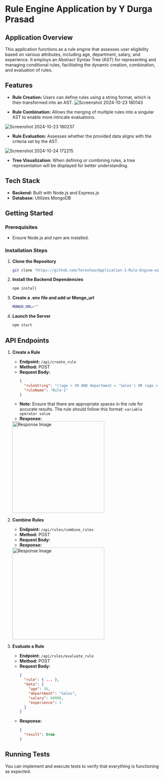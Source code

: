 
# Rule Engine Application by Y Durga Prasad 

## Application Overview 

This application functions as a rule engine that assesses user eligibility based on various attributes, including age, department, salary, and experience. It employs an Abstract Syntax Tree (AST) for representing and managing conditional rules, facilitating the dynamic creation, combination, and evaluation of rules.

## Features

- **Rule Creation:** Users can define rules using a string format, which is then transformed into an AST.
![Screenshot 2024-10-23 180143](https://github.com/user-attachments/assets/f6e841a6-1b63-425e-bc64-2b69dc166650)


- **Rule Combination:** Allows the merging of multiple rules into a singular AST to enable more intricate evaluations.

![Screenshot 2024-10-23 180237](https://github.com/user-attachments/assets/5a53e34a-336e-47dc-b634-9b416b79cbac)


- **Rule Evaluation:** Assesses whether the provided data aligns with the criteria set by the AST.

![Screenshot 2024-10-24 172215](https://github.com/user-attachments/assets/f12b450b-74ec-426f-837d-c67ebd5fcfc4)


- **Tree Visualization:** When defining or combining rules, a tree representation will be displayed for better understanding.

## Tech Stack

- **Backend:** Built with Node.js and Express.js
- **Database:** Utilizes MongoDB

## Getting Started

### Prerequisites

- Ensure Node.js and npm are installed.

### Installation Steps

1. **Clone the Repository**
   ```bash
   git clone "https://github.com/Tereshaa/Application-1-Rule-Engine-with-AST.git"
   ```
2. **Install the Backend Dependencies**
   ```bash
   npm install
   ```
2. **Create a .env file and add ur Mongo_url**
   ```bash
   MONGO_URL=""
   ```
4. **Launch the Server**
   ```bash
   npm start
   ```

## API Endpoints

1. **Create a Rule**
   - **Endpoint:** `/api/create_rule`
   - **Method:** POST
   - **Request Body:**
     ```json
     {
       "ruleString": "((age > 30 AND department = 'Sales') OR (age < 25 AND department = 'Marketing')) AND (salary > 50000 OR experience > 5)",
       "ruleName": "Rule-1"
     }
     ```
   - **Note:** Ensure that there are appropriate spaces in the rule for accurate results. The rule should follow this format: 
   `variable operator value`
   - **Response:**
    <img src="https://github.com/user-attachments/assets/4f66d741-c025-45cd-b602-acc027f0a9c6" alt="Response Image" width="300" />

   
     
     
2. **Combine Rules**
   - **Endpoint:** `/api/rules/combine_rules`
   - **Method:** POST
   - **Request Body:**
   - **Response:**
   <img src="https://github.com/user-attachments/assets/908bbdc4-0d21-4a33-ac39-5a8041100b99" alt="Response Image" width="300" />



3. **Evaluate a Rule**
   - **Endpoint:** `/api/rules/evaluate_rule`
   - **Method:** POST
   - **Request Body:**
     ```json
     {
       "rule": { ... },
       "data": {
         "age": 35,
         "department": "Sales",
         "salary": 60000,
         "experience": 3
       }
     }
     ```
   - **Response:**
     ```json
     {
       "result": true
     }
     ```

## Running Tests

You can implement and execute tests to verify that everything is functioning as expected.
